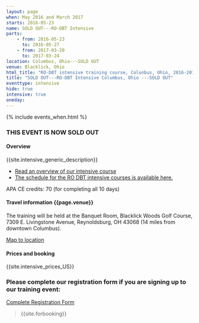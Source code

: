 ```yaml
---
layout: page
when: May 2016 and March 2017
starts: 2016-05-23
name: SOLD OUT---RO-DBT Intensive
parts:
    - from: 2016-05-23
      to: 2016-05-27
    - from: 2017-03-20
      to: 2017-03-24
location: Columbus, Ohio---SOLD OUT
venue: Blacklick, Ohio
html_title: "RO-DBT intensive training course, Colunbus, Ohio, 2016-2017"
title: "SOLD OUT---RO-DBT Intensive Columbus, Ohio ---SOLD OUT"
eventtype: intensive
hide: true
intensive: true
oneday:
---
```



{% include events_when.html %}


### THIS EVENT IS NOW SOLD OUT


#### Overview

{{site.intensive_generic_description}}

- [Read an overview of our intensive course](/training/intensive.html)
- [The schedule for the RO DBT intensive courses is available here.](/training/intensive/timetable.html)

APA CE credits: 70 (for completing all 10 days)

#### Travel information {{page.venue}}
The training will be held at the Banquet Room, Blacklick Woods Golf Course, 7309 E. Livingstone Avenue, Reynoldsburg, OH 43068 (14 miles from downtown Columbus).

[Map to location](http://www.metroparks.net/parks-and-trails/blacklick-woods-golf-course/directions/)

#### Prices and booking
{{site.intensive_prices_US}}

### Please complete our registration form if you are signing up to our training event:
[Complete Registration Form](http://goo.gl/forms/PrthbLygcq)

> {{site.forbooking}}




